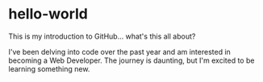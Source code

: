 # hello-world
This is my introduction to GitHub... what's this all about?

I've been delving into code over the past year and am interested in becoming a Web Developer.
The journey is daunting, but I'm excited to be learning something new.
